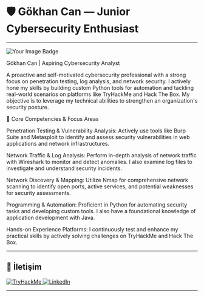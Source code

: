 # 🛡️ Gökhan Can — Junior Cybersecurity Enthusiast

<p align="center">
</p>

---
<img src="https://tryhackme-badges.s3.amazonaws.com/cangokhan.png" alt="Your Image Badge" />



Gökhan Can | Aspiring Cybersecurity Analyst

A proactive and self-motivated cybersecurity professional with a strong focus on penetration testing, log analysis, and network security. I actively hone my skills by building custom Python tools for automation and tackling real-world scenarios on platforms like TryHackMe and Hack The Box. My objective is to leverage my technical abilities to strengthen an organization's security posture.


🧰 Core Competencies & Focus Areas

Penetration Testing & Vulnerability Analysis: Actively use tools like Burp Suite and Metasploit to identify and assess security vulnerabilities in web applications and network infrastructures.

Network Traffic & Log Analysis: Perform in-depth analysis of network traffic with Wireshark to monitor and detect anomalies. I also examine log files to investigate and understand security incidents.

Network Discovery & Mapping: Utilize Nmap for comprehensive network scanning to identify open ports, active services, and potential weaknesses for security assessments.

Programming & Automation: Proficient in Python for automating security tasks and developing custom tools. I also have a foundational knowledge of application development with Java.

Hands-on Experience Platforms: I continuously test and enhance my practical skills by actively solving challenges on TryHackMe and Hack The Box.


---

## 🔗 İletişim 
<p> <a href="https://tryhackme.com/p/cangokhan" target="_blank" rel="noopener noreferrer"> <img src="https://img.shields.io/badge/TryHackMe-My%20Profile-FF6A00?logo=tryhackme&logoColor=white" alt="TryHackMe" />
</a> <a href="https://www.linkedin.com/in/g%C3%B6khan-can-483b1b290/" target="_blank" rel="noopener noreferrer"> <img src="https://img.shields.io/badge/LinkedIn-Connect-blue?logo=linkedin&logoColor=white" alt="LinkedIn" /> </a> </p>



---



<!---


gokhvncan/gokhvncan is a ✨ special ✨ repository because its `README.md` (this file) appears on your GitHub profile.
You can click the Preview link to take a look at your changes.
--->
